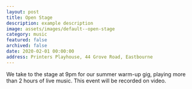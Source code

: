 ```yaml
---
layout: post
title: Open Stage
description: example description
image: assets/images/default--open-stage
category: music
featured: false
archived: false
date: 2020-02-01 00:00:00
address: Printers Playhouse, 44 Grove Road, Eastbourne
---
```


We take to the stage at 9pm for our summer warm-up gig, playing more than 2 hours of live music. 
This event will be recorded on video. 